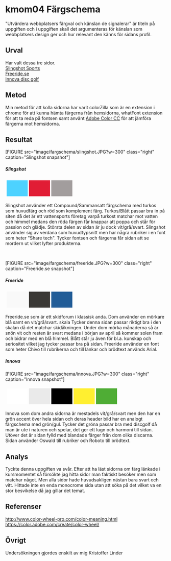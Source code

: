 ---
---
kmom04 Färgschema
=========================

"Utvärdera webbplatsers färgval och känslan de signalerar" är titeln på uppgiften och i uppgiften skall det argumenteras för känslan som webbplatsers design ger och hur relevant den känns för sidans profil.

Urval
-----------------------

Har valt dessa tre sidor.<br>
[Slingshot Sports](https://www.slingshotsports.com/)<br>
[Freeride.se](https://www.freeride.se)<br>
[Innova disc golf](http://www.innovadiscs.com)

Metod
-----------------------

Min metod för att kolla sidorna har varit colorZilla som är en extension i chrome för att kunna hämta färgerna från hemsidorna, whatFont extension för att ta reda på fontsen samt använt [Adobe Color CC](http://www.color.adobe.com/create/color-wheel/) för att jämföra färgerna mot hemsidorna.

Resultat
-----------------------

[FIGURE src="image/fargschema/slingshot.JPG?w=300" class="right" caption="Slingshot snapshot"]

##### Slingshot

<table style="border-spacing: 4px; border-collapse: separate">
<tr>
<td style="height: 50px; width: 50px; background-color: #4dd2ff">
<td style="height: 50px; width: 50px; background-color: #e11d35">
<td style="height: 50px; width: 50px; background-color: #a29d9d">
</tr>
</table>

Slingshot använder ett Compound/Sammansatt färgschema med turkos som huvudfärg och röd som komplement färg. Turkos/Blått passar bra in på siten då det är ett vattensports företag varpå turkost matchar mot vatten och himmel medans den röda färgen får knappar att poppa och står för passion och glädje. Största delen av sidan är ju dock vit/grå/svart. Slingshot använder sig av verdana som huvudtypsnitt men har några rubriker i en font som heter "Share tech". Tycker fontsen och färgerna får sidan att se mordern ut vilket lyfter produkterna. 

<br>

[FIGURE src="image/fargschema/freeride.JPG?w=300" class="right" caption="Freeride.se snapshot"]

##### Freeride

<table style="border-spacing: 4px; border-collapse: separate">
<tr>
<td style="height: 50px; width: 50px; background-color: #f9f9f9">
<td style="height: 50px; width: 50px; background-color: #3a3835">
<td style="height: 50px; width: 50px; background-color: #215c97">
</tr>
</table>

Freeride.se som är ett skidforum i klassisk anda. Dom använder en mörkare blå samt en vit/grå/svart. skala Tycker denna sidan passar riktigt bra i den skalan då det matchar skidåkningen. Under dom mörka månaderna så är snön vit och resten är svart medans i början av april så kommer solen fram och bidrar med en blå himmel. Blått står ju även för bl.a. kunskap och seriositet vilket jag tycker passar bra på sidan. Freeride använder en font som heter Chivo till rubrikerna och till länkar och brödtext används Arial.

##### Innova

[FIGURE src="image/fargschema/innova.JPG?w=300" class="right" caption="Innova snapshot"]

<table style="border-spacing: 4px; border-collapse: separate">
<tr>
<td style="height: 50px; width: 50px; background-color: #fff">
<td style="height: 50px; width: 50px; background-color: #eaeaea">
<td style="height: 50px; width: 50px; background-color: #000">
<td style="height: 50px; width: 50px; background-color: #ffef30">
<td style="height: 50px; width: 50px; background-color: #4fad35">
</tr>
</table>

Innova som dom andra sidorna är mestadels vit/grå/svart men den har en grön accent över hela sidan och deras header bild har en analogt färgschema med grön/gul. Tycker det gröna passar bra med discgolf då man är ute i naturen och spelar, det ger ett lugn och harmoni till sidan. Utöver det är sidan fylld med blandade färger från dom olika discarna. Sidan använder Oswald till rubriker och Roboto till brödtext.

Analys
-----------------------

Tyckte denna uppgiften va svår. Efter att ha läst sidorna om färg länkade i kursmomentet så försökte jag hitta sidor man faktiskt besöker men som matchar något. Men alla sidor hade huvudsakligen nästan bara svart och vitt. Hittade inte en enda monocrome sida utan att söka på det vilket va en stor besvikelse då jag gillar det temat.

Referenser
-----------------------

http://www.color-wheel-pro.com/color-meaning.html
https://color.adobe.com/create/color-wheel/


Övrigt
-----------------------

Undersökningen gjordes enskilt av mig Kristoffer Linder